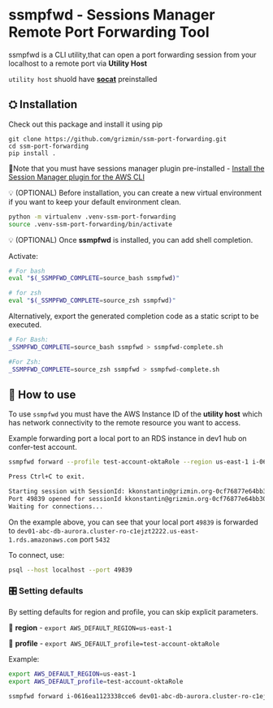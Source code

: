 # ssmpfwd - Sessions Manager Remote Port Forwarding Tool

ssmpfwd is a CLI utility,that can open a port forwarding session from your localhost to a remote port via  **Utility Host** 

`utility host` shuold have **[socat](https://linux.die.net/man/1/socat)** preinstalled

## ⛭ Installation

Check out this package and install it using pip

```
git clone https://github.com/grizmin/ssm-port-forwarding.git
cd ssm-port-forwarding
pip install .   
```
📌Note that you must have sessions manager plugin pre-installed - [Install the Session Manager plugin for the AWS CLI](https://docs.aws.amazon.com/systems-manager/latest/userguide/session-manager-working-with-install-plugin.html)

💡 (OPTIONAL) Before installation, you can create a new virtual environment if you want to keep your default environment clean.
```bash
python -m virtualenv .venv-ssm-port-forwarding
source .venv-ssm-port-forwarding/bin/activate
```

💡 (OPTIONAL) Once **ssmpfwd** is installed, you can add shell completion.

Activate:
```bash
# For bash
eval "$(_SSMPFWD_COMPLETE=source_bash ssmpfwd)"

# for zsh
eval "$(_SSMPFWD_COMPLETE=source_zsh ssmpfwd)"
```
Alternatively, export the generated completion code as a static script to be executed.
```bash
# For Bash:
_SSMPFWD_COMPLETE=source_bash ssmpfwd > ssmpfwd-complete.sh

#For Zsh:
_SSMPFWD_COMPLETE=source_zsh ssmpfwd > ssmpfwd-complete.sh
```


## 🚀 How to use

To use `ssmpfwd` you must have the AWS Instance ID of the **utility host** which has network connectivity to the remote resource you want to access.

Example forwarding port a local port to an RDS instance in dev1 hub on confer-test account.

```bash
ssmpfwd forward --profile test-account-oktaRole --region us-east-1 i-0616ea1234338cce6 dev01-abc-db-aurora.cluster-ro-c1ejzt2222.us-east-1.rds.amazonaws.com:5432

Press Ctrl+C to exit.

Starting session with SessionId: kkonstantin@grizmin.org-0cf76877e64bb30e6
Port 49839 opened for sessionId kkonstantin@grizmin.org-0cf76877e64bb30e6.
Waiting for connections...

```
On the example above, you can see that your local port `49839` is forwarded to `dev01-abc-db-aurora.cluster-ro-c1ejzt2222.us-east-1.rds.amazonaws.com` port `5432`

To connect, use:
```bash
psql --host localhost --port 49839
```

### 🎛️ Setting defaults
By setting defaults for region and profile, you can skip explicit parameters.

📍 **region** - ```export AWS_DEFAULT_REGION=us-east-1```

📍 **profile** - ```export AWS_DEFAULT_profile=test-account-oktaRole```

Example:
```bash
export AWS_DEFAULT_REGION=us-east-1
export AWS_DEFAULT_profile=test-account-oktaRole

ssmpfwd forward i-0616ea1123338cce6 dev01-abc-db-aurora.cluster-ro-c1ejzt2222.us-east-1.rds.amazonaws.com:5432

```
